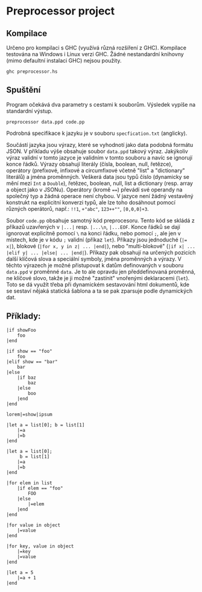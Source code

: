# Preprocessor project

## Kompilace

Určeno pro kompilaci s GHC (využívá různá rozšíření z GHC). Kompilace testována na Windows i Linux verzi GHC. Žádné nestandardní knihovny (mimo defaultní instalaci GHC) nejsou použity.

```
ghc preprocessor.hs
```

## Spuštění

Program očekává dva parametry s cestami k souborům. Výsledek vypíše na standardní výstup.

```
preprocessor data.ppd code.pp
```

Podrobná specifikace k jazyku je v souboru `specfication.txt` (anglicky).

Součástí jazyka jsou výrazy, které se vyhodnotí jako data podobná formátu JSON.
V příkladu výše obsahuje soubor `data.ppd` takový výraz.
Jakýkoliv výraz validní v tomto jazyce je validním v tomto souboru a navíc se ignorují konce řádků.
Výrazy obsahují literály (čísla, boolean, null, řetězce), operátory (prefixové, infixové a circumfixové včetně "list" a "dictionary" literálů) a jména proměnných. Veškerá data jsou typů číslo (dynamicky se mění mezi `Int` a `Double`), řetězec, boolean, null, list a dictionary (resp. array a object jako v JSONu). Operátory (kromě `==`) převádí své operandy na společný typ a žádná operace není chybou. V jazyce není žádný vestavěný konstrukt na explicitní konverzi typů, ale lze toho dosáhnout pomocí různých operátorů, např.: `!!1`, `+"abc"`, `123++""`, `[0,0,0]+3`.

Soubor `code.pp` obsahuje samotný kód preprocesoru.
Tento kód se skládá z příkazů uzavřených v `|...|` resp. `|...\n`, `|...EOF`.
Konce řádků se dají ignorovat explicitně pomocí `\` na konci řádku, nebo pomocí `;`,
ale jen v místech, kde je v kódu `;` validní (příkaz `let`).
Příkazy jsou jednoduché (`|= x|`), blokové (`|for x, y in z| ... |end|`), nebo "multi-blokové" (`|if x| ... |elif y| ... |else| ... |end|`).
Příkazy pak obsahují na určených pozicích další klíčová slova a speciální symboly, jména proměnných a výrazy. V těchto výrazech je možné přistupovat k datům definovaných v souboru `data.ppd` v proměnné `data`. Je to ale opravdu jen předdefinovaná proměnná, ne klíčové slovo, takže je ji možné "zastínit" vnořenými deklaracemi (`let`). Toto se dá využít třeba při dynamickém sestavování html dokumentů, kde se sestaví nějaká statická šablona a ta se pak zparsuje podle dynamických dat.

## Příklady:

```
|if showFoo
    foo
|end
```

```
|if show == "foo"
    foo
|elif show == "bar"
    bar
|else
    |if baz
        baz
    |else
        boo
    |end
|end
```

```
lorem|=show|ipsum
```

```
|let a = list[0]; b = list[1]
    |=a
    |=b
|end
```

```
|let a = list[0];
     b = list[1]
    |=a
    |=b
|end
```

```
|for elem in list
    |if elem == "foo"
        FOO
    |else
        |=elem
    |end
|end
```

```
|for value in object
    |=value
|end
```

```
|for key, value in object
    |=key
    |=value
|end
```

```
|let a = 5
    |=a + 1
|end
```